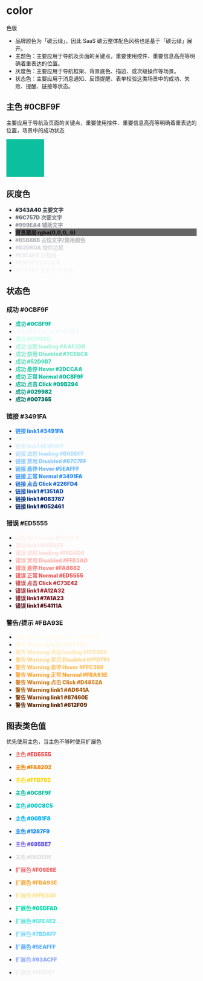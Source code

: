 # color

色版

- 品牌颜色为「碳云绿」，因此 SaaS 碳云整体配色风格也是基于「碳云绿」展开。
- 主题色：主要应用于导航及页面的关键点，重要使用控件、重要信息高亮等明确着重表达的位置。
- 灰度色：主要应用于导航框架、背景底色、描边、或次级操作等场景。
- 状态色：主要应用于消息通知、反馈提醒、表单校验这类场景中的成功、失败、提醒、链接等状态。

## 主色 #0CBF9F

主要应用于导航及页面的关键点，重要使用控件、重要信息高亮等明确着重表达的位置，场景中的成功状态

<div style=" width: 100px; height: 100px; background-color: #0CBF9F" ></div>

## 灰度色

- <font color="#343A40" style="font-weight: 900;"> #343A40 主要文字</font>
- <font color="#6C757D" style="font-weight: 900;"> #6C757D 次要文字</font>
- <font color="#999EA4" style="font-weight: 900;"> #999EA4 辅助文字</font>
- <div  style="font-weight: 900;background-color: rgba(0,0,0,.6);  height: 20px">背景蒙层  rgba(0,0,0,.6)</div>
- <font color="#B5B8BB" style="font-weight: 900;"> #B5B8BB 占位文字/禁用颜色</font>
- <font color="#D2D6DA" style="font-weight: 900;"> #D2D6DA 控件边框</font>
- <font color="#EBEDF0" style="font-weight: 900;"> #EBEDF0 分割线</font>
- <font color="#F5F5F5" style="font-weight: 900;"> #F5F5F5 控件禁用</font>
- <font color="#F7F8F9" style="font-weight: 900;"> #F7F8F9 背景/控件悬停</font>

## 状态色

### 成功 #0CBF9F

- <font color="#0CBF9F" style="font-weight: 900;"> 成功 #0CBF9F</font>
- <font color="#F0FBF9" style="font-weight: 900;"> 成功 焦点 Focus #F0FBF9</font>
- <font color="#C7FFED" style="font-weight: 900;"> 成功 #C7FFED</font>
- <font color="#AAF2DB" style="font-weight: 900;"> 成功 进程 loading #AAF2DB</font>
- <font color="#7CE6C8" style="font-weight: 900;"> 成功 禁用 Disabled #7CE6C8</font>
- <font color="#52D9B7" style="font-weight: 900;"> 成功 #52D9B7</font>
- <font color="#2DCCAA" style="font-weight: 900;"> 成功 悬停 Hover #2DCCAA</font>
- <font color="#0CBF9F" style="font-weight: 900;"> 成功 正常 Normal #0CBF9F</font>
- <font color="#09B294" style="font-weight: 900;"> 成功 点击 Click #09B294</font>
- <font color="#029982" style="font-weight: 900;"> 成功 #029982</font>
- <font color="#007365" style="font-weight: 900;"> 成功 #007365</font>

### 链接 #3491FA

- <font color="#3491FA" style="font-weight: 900;"> 链接 link1 #3491FA</font>
- <font color="#F0F9FF" style="font-weight: 900;"> 链接 link1 #F0F9FF</font>
- <font color="#D9F0FF" style="font-weight: 900;"> 链接 link1 #D9F0FF</font>
- <font color="#B0DDFF" style="font-weight: 900;"> 链接 进程 loading #B0DDFF</font>
- <font color="#87C7FF" style="font-weight: 900;"> 链接 禁用 Disabled #87C7FF</font>
- <font color="#5EAFFF" style="font-weight: 900;"> 链接 悬停 Hover #5EAFFF</font>
- <font color="#3491FA" style="font-weight: 900;"> 链接 正常 Normal #3491FA</font>
- <font color="#226FD4" style="font-weight: 900;"> 链接 点击 Click #226FD4</font>
- <font color="#1351AD" style="font-weight: 900;"> 链接 link1 #1351AD</font>
- <font color="#083787" style="font-weight: 900;"> 链接 link1 #083787</font>
- <font color="#052461" style="font-weight: 900;"> 链接 link1 #052461</font>

### 错误 #ED5555

- <font color="#FFF2F0" style="font-weight: 900;"> 错误 焦点 Focus #FFF2F0</font>
- <font color="#FFE8E5" style="font-weight: 900;"> 错误 link1 #FFE8E5</font>
- <font color="#FFDAD6" style="font-weight: 900;"> 错误 进程 loading #FFDAD6</font>
- <font color="#FFB3AD" style="font-weight: 900;"> 错误 禁用 Disabled #FFB3AD</font>
- <font color="#FA8682" style="font-weight: 900;"> 错误 悬停 Hover #FA8682</font>
- <font color="#ED5555" style="font-weight: 900;"> 错误 正常 Normal #ED5555</font>
- <font color="#C73E42" style="font-weight: 900;"> 错误 点击 Click #C73E42</font>
- <font color="#A12A32" style="font-weight: 900;"> 错误 link1 #A12A32</font>
- <font color="#7A1A23" style="font-weight: 900;"> 错误 link1 #7A1A23</font>
- <font color="#54111A" style="font-weight: 900;"> 错误 link1 #54111A</font>

### 警告/提示 #FBA93E

- <font color="#FFFBF0" style="font-weight: 900;"> 警告 Warning 焦点 Focus #FFFBF0</font>
- <font color="#FFF7E3" style="font-weight: 900;"> 警告 Warning link1 #FFF7E3</font>
- <font color="#FFE8BA" style="font-weight: 900;"> 警告 Warning 进程 loading #FFE8BA</font>
- <font color="#FFD791" style="font-weight: 900;"> 警告 Warning 禁用 Disabled #FFD791</font>
- <font color="#FFC369" style="font-weight: 900;"> 警告 Warning 悬停 Hover #FFC369</font>
- <font color="#FBA93E" style="font-weight: 900;"> 警告 Warning 正常 Normal #FBA93E</font>
- <font color="#D4852A" style="font-weight: 900;"> 警告 Warning 点击 Click #D4852A</font>
- <font color="#AD641A" style="font-weight: 900;"> 警告 Warning link1 #AD641A</font>
- <font color="#87460E" style="font-weight: 900;"> 警告 Warning link1 #87460E</font>
- <font color="#612F09" style="font-weight: 900;"> 警告 Warning link1 #612F09</font>

## 图表类色值

优先使用主色，当主色不够时使用扩展色

- <font color="#ED5555" style="font-weight: 900;">主色 #ED5555 </font>
- <font color="#FA8202" style="font-weight: 900;">主色 #FA8202 </font>
- <font color="#FFD702" style="font-weight: 900;">主色 #FFD702 </font>
- <font color="#0CBF9F" style="font-weight: 900;">主色 #0CBF9F </font>
- <font color="#00C8C5" style="font-weight: 900;">主色 #00C8C5 </font>
- <font color="#00B1F8" style="font-weight: 900;">主色 #00B1F8 </font>
- <font color="#1287F9" style="font-weight: 900;">主色 #1287F9 </font>
- <font color="#695BE7" style="font-weight: 900;">主色 #695BE7 </font>
- <font color="#DEDEDE" style="font-weight: 900;">主色 #DEDEDE </font>

- <font color="#F06E6E" style="font-weight: 900;">扩展色 #F06E6E</font>
- <font color="#FBA93E" style="font-weight: 900;">扩展色 #FBA93E</font>
- <font color="#FFE38D" style="font-weight: 900;">扩展色 #FFE38D</font>
- <font color="#05DFAD" style="font-weight: 900;">扩展色 #05DFAD</font>
- <font color="#5FE4E2" style="font-weight: 900;">扩展色 #5FE4E2</font>
- <font color="#7BDAFF" style="font-weight: 900;">扩展色 #7BDAFF</font>
- <font color="#5EAFFF" style="font-weight: 900;">扩展色 #5EAFFF</font>
- <font color="#93ACFF" style="font-weight: 900;">扩展色 #93ACFF</font>
- <font color="#EFEFEF" style="font-weight: 900;">扩展色 #EFEFEF</font>
